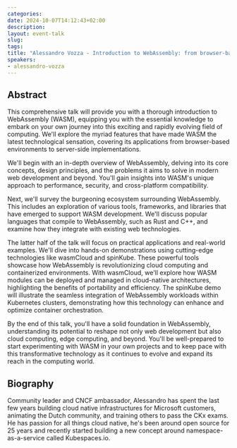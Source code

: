 ```yaml
---
categories:
date: 2024-10-07T14:12:43+02:00
description:
layout: event-talk
slug:
tags:
title: "Alessandro Vozza - Introduction to WebAssembly: from browser-based to server-side"
speakers:
- alessandro-vozza
---
```


## Abstract

This comprehensive talk will provide you with a thorough introduction to WebAssembly (WASM), equipping you with the essential knowledge to embark on your own journey into this exciting and rapidly evolving field of computing. We'll explore the myriad features that have made WASM the latest technological sensation, covering its applications from browser-based environments to server-side implementations.

We'll begin with an in-depth overview of WebAssembly, delving into its core concepts, design principles, and the problems it aims to solve in modern web development and beyond. You'll gain insights into WASM's unique approach to performance, security, and cross-platform compatibility.

Next, we'll survey the burgeoning ecosystem surrounding WebAssembly. This includes an 
exploration of various tools, frameworks, and libraries that have emerged to support WASM development. We'll discuss popular languages that compile to WebAssembly, such as Rust and C++, and examine how they integrate with existing web technologies.

The latter half of the talk will focus on practical applications and real-world examples. We'll dive into hands-on demonstrations using cutting-edge technologies like wasmCloud and spinKube. These powerful tools showcase how WebAssembly is revolutionizing cloud computing and containerized environments.
With wasmCloud, we'll explore how WASM modules can be deployed and managed in cloud-native architectures, highlighting the benefits of portability and efficiency. The spinKube demo will illustrate the seamless integration of WebAssembly workloads within Kubernetes clusters, demonstrating how this technology can enhance and optimize container orchestration.

By the end of this talk, you'll have a solid foundation in WebAssembly, understanding its potential to reshape not only web development but also cloud computing, edge computing, and beyond. You'll be well-prepared to start experimenting with WASM in your own projects and to keep pace with this transformative technology as it continues to evolve and expand its reach in the computing world.

## Biography

Community leader and CNCF ambassador, Alessandro has spent the last few years building cloud native infrastructures for Microsoft customers, animating the Dutch community, and training others to pass the CKx exams. He has passion for all things cloud native, he's been around open source for 25 years and recently started building a new concept around namespace-as-a-service called Kubespaces.io.
